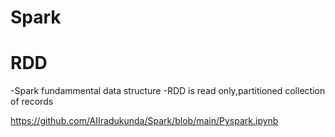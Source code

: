 # Spark
# RDD

-Spark fundammental data structure
-RDD is read only,partitioned collection of records

https://github.com/AIIradukunda/Spark/blob/main/Pyspark.ipynb
